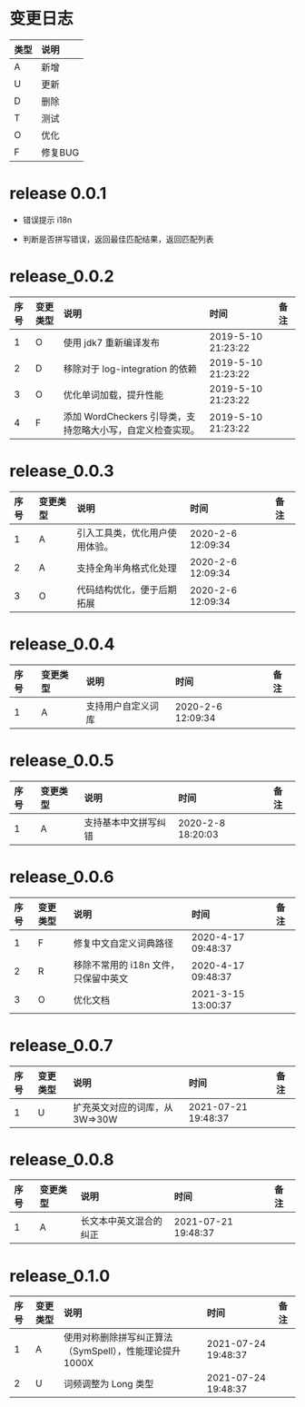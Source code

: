 # 变更日志

| 类型 | 说明 |
|:----|:----|
| A | 新增 |
| U | 更新 |
| D | 删除 |
| T | 测试 |
| O | 优化 |
| F | 修复BUG |

# release 0.0.1

- 错误提示 i18n

- 判断是否拼写错误，返回最佳匹配结果，返回匹配列表

# release_0.0.2

| 序号 | 变更类型 | 说明 | 时间 |  备注 |
|:---|:---|:---|:---|:--|
| 1 | O | 使用 jdk7 重新编译发布 | 2019-5-10 21:23:22 |  |
| 2 | D | 移除对于 log-integration 的依赖 | 2019-5-10 21:23:22 |  |
| 3 | O | 优化单词加载，提升性能 | 2019-5-10 21:23:22 |  |
| 4 | F | 添加 WordCheckers 引导类，支持忽略大小写，自定义检查实现。 | 2019-5-10 21:23:22 |  |

# release_0.0.3

| 序号 | 变更类型 | 说明 | 时间 |  备注 |
|:---|:---|:---|:---|:--|
| 1 | A | 引入工具类，优化用户使用体验。 | 2020-2-6 12:09:34 |  |
| 2 | A | 支持全角半角格式化处理 | 2020-2-6 12:09:34 |  |
| 3 | O | 代码结构优化，便于后期拓展 | 2020-2-6 12:09:34 |  |

# release_0.0.4

| 序号 | 变更类型 | 说明 | 时间 |  备注 |
|:---|:---|:---|:---|:--|
| 1 | A | 支持用户自定义词库 | 2020-2-6 12:09:34 |  |

# release_0.0.5

| 序号 | 变更类型 | 说明 | 时间 |  备注 |
|:---|:---|:---|:---|:--|
| 1 | A | 支持基本中文拼写纠错 | 2020-2-8 18:20:03 |  |

# release_0.0.6

| 序号 | 变更类型 | 说明 | 时间 |  备注 |
|:---|:---|:---|:---|:--|
| 1 | F | 修复中文自定义词典路径 | 2020-4-17 09:48:37 |  |
| 2 | R | 移除不常用的 i18n 文件，只保留中英文 | 2020-4-17 09:48:37 |  |
| 3 | O | 优化文档 | 2021-3-15 13:00:37 |  |

# release_0.0.7

| 序号 | 变更类型 | 说明 | 时间 |  备注 |
|:---|:---|:---|:---|:--|
| 1 | U | 扩充英文对应的词库，从3W=>30W | 2021-07-21 19:48:37 |  |

# release_0.0.8

| 序号 | 变更类型 | 说明 | 时间 |  备注 |
|:---|:---|:---|:---|:--|
| 1 | A | 长文本中英文混合的纠正 | 2021-07-21 19:48:37 |  |

# release_0.1.0

| 序号 | 变更类型 | 说明 | 时间 |  备注 |
|:---|:---|:---|:---|:--|
| 1 | A | 使用对称删除拼写纠正算法（SymSpell），性能理论提升 1000X | 2021-07-24 19:48:37 |  |
| 2 | U | 词频调整为 Long 类型 | 2021-07-24 19:48:37 |  |